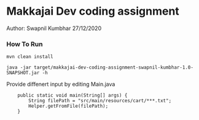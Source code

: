 # Makkajai Dev coding assignment

Author: Swapnil Kumbhar 27/12/2020

### How To Run

``` 
mvn clean install

java -jar target/makkajai-dev-coding-assignment-swapnil-kumbhar-1.0-SNAPSHOT.jar -h
```

Provide diffenert input by editing Main.java

```
    public static void main(String[] args) {
        String filePath = "src/main/resources/cart/***.txt";
        Helper.getFromFile(filePath);
    }
```
